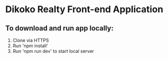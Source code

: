 # Dikoko Realty Front-end Application #

## To download and run app locally:

<ol>
  <li>Clone via HTTPS</li>
  <li>Run 'npm install'</li>
  <li>Run 'npm run dev' to start local server</li>
</ol>